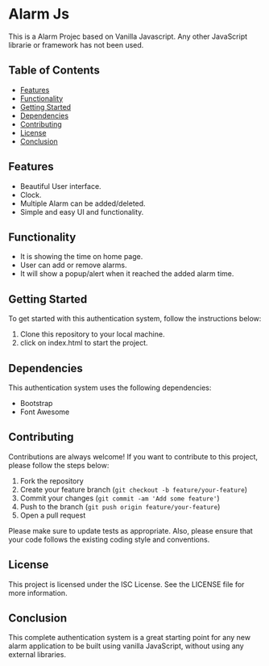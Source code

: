 # Alarm Js

This is a Alarm Projec based on Vanilla Javascript. Any other JavaScript librarie or framework has not been used. 

## Table of Contents

-   [Features](#features)
-   [Functionality](#functionality)
-   [Getting Started](#getting-started)
-   [Dependencies](#dependencies)
-   [Contributing](#contributing)
-   [License](#license)
-   [Conclusion](#conclusion)

## Features

-   Beautiful User interface.
-   Clock.
-   Multiple Alarm can be added/deleted.
-   Simple and easy UI and functionality.

## Functionality

-   It is showing the time on home page.
-   User can add or remove alarms.
-   It will show a popup/alert when it reached the added alarm time.

## Getting Started

To get started with this authentication system, follow the instructions below:

1. Clone this repository to your local machine.
2. click on index.html to start the project.

## Dependencies

This authentication system uses the following dependencies:

-   Bootstrap
-   Font Awesome

## Contributing

Contributions are always welcome! If you want to contribute to this project, please follow the steps below:

1. Fork the repository
2. Create your feature branch (`git checkout -b feature/your-feature`)
3. Commit your changes (`git commit -am 'Add some feature'`)
4. Push to the branch (`git push origin feature/your-feature`)
5. Open a pull request

Please make sure to update tests as appropriate. Also, please ensure that your code follows the existing coding style and conventions.

## License

This project is licensed under the ISC License. See the LICENSE file for more information.

## Conclusion

This complete authentication system is a great starting point for any new alarm application to be built using vanilla JavaScript, without using any external libraries.
